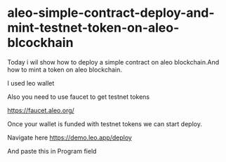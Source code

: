 # aleo-simple-contract-deploy-and-mint-testnet-token-on-aleo-blcockhain

Today i wil show how to deploy a simple contract on aleo blockchain.And how to mint a token on aleo blockchain.

I used leo wallet

Also you need to use faucet to get testnet tokens

https://faucet.aleo.org/

Once your wallet is funded with testnet tokens we can start deploy.

Navigate here https://demo.leo.app/deploy

And paste this in Program field
